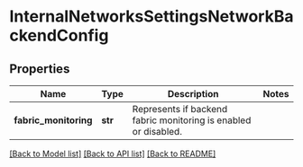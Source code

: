 # InternalNetworksSettingsNetworkBackendConfig

## Properties
Name | Type | Description | Notes
------------ | ------------- | ------------- | -------------
**fabric_monitoring** | **str** | Represents if backend fabric monitoring is enabled or disabled. | 

[[Back to Model list]](../README.md#documentation-for-models) [[Back to API list]](../README.md#documentation-for-api-endpoints) [[Back to README]](../README.md)


